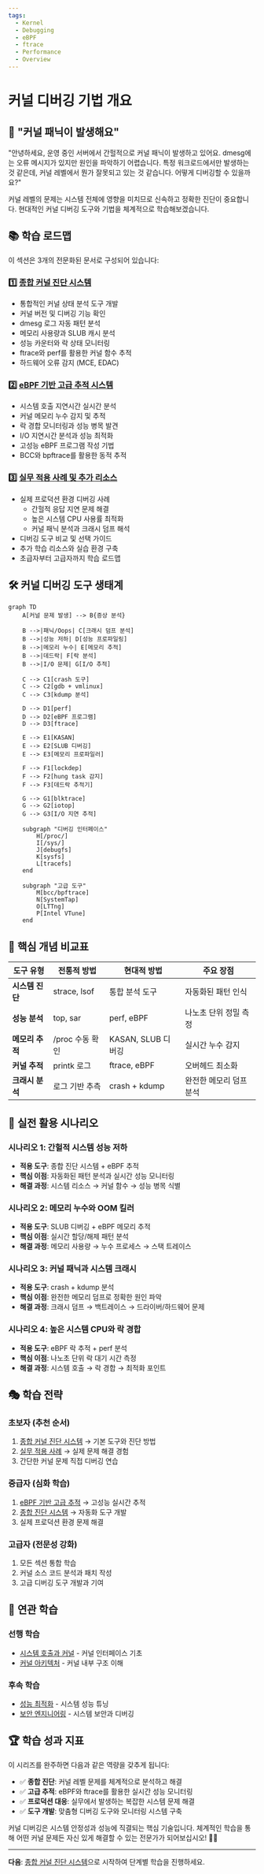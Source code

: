 ```yaml
---
tags:
  - Kernel
  - Debugging
  - eBPF
  - ftrace
  - Performance
  - Overview
---
```


# 커널 디버깅 기법 개요

## 🎯 "커널 패닉이 발생해요"

"안녕하세요, 운영 중인 서버에서 간헐적으로 커널 패닉이 발생하고 있어요. dmesg에는 오류 메시지가 있지만 원인을 파악하기 어렵습니다. 특정 워크로드에서만 발생하는 것 같은데, 커널 레벨에서 뭔가 잘못되고 있는 것 같습니다. 어떻게 디버깅할 수 있을까요?"

커널 레벨의 문제는 시스템 전체에 영향을 미치므로 신속하고 정확한 진단이 중요합니다. 현대적인 커널 디버깅 도구와 기법을 체계적으로 학습해보겠습니다.

## 📚 학습 로드맵

이 섹션은 3개의 전문화된 문서로 구성되어 있습니다:

### 1️⃣ [종합 커널 진단 시스템](06a-comprehensive-diagnostic-system.md)

- 통합적인 커널 상태 분석 도구 개발
- 커널 버전 및 디버깅 기능 확인
- dmesg 로그 자동 패턴 분석
- 메모리 사용량과 SLUB 캐시 분석
- 성능 카운터와 락 상태 모니터링
- ftrace와 perf를 활용한 커널 함수 추적
- 하드웨어 오류 감지 (MCE, EDAC)

### 2️⃣ [eBPF 기반 고급 추적 시스템](06b-ebpf-advanced-tracing.md)

- 시스템 호출 지연시간 실시간 분석
- 커널 메모리 누수 감지 및 추적
- 락 경합 모니터링과 성능 병목 발견
- I/O 지연시간 분석과 성능 최적화
- 고성능 eBPF 프로그램 작성 기법
- BCC와 bpftrace를 활용한 동적 추적

### 3️⃣ [실무 적용 사례 및 추가 리소스](06c-practical-cases-resources.md)

- 실제 프로덕션 환경 디버깅 사례
  - 간헐적 응답 지연 문제 해결
  - 높은 시스템 CPU 사용률 최적화
  - 커널 패닉 분석과 크래시 덤프 해석
- 디버깅 도구 비교 및 선택 가이드
- 추가 학습 리소스와 실습 환경 구축
- 초급자부터 고급자까지 학습 로드맵

## 🛠️ 커널 디버깅 도구 생태계

```mermaid
graph TD
    A[커널 문제 발생] --> B{증상 분석}
    
    B -->|패닉/Oops| C[크래시 덤프 분석]
    B -->|성능 저하| D[성능 프로파일링]
    B -->|메모리 누수| E[메모리 추적]
    B -->|데드락| F[락 분석]
    B -->|I/O 문제| G[I/O 추적]
    
    C --> C1[crash 도구]
    C --> C2[gdb + vmlinux]
    C --> C3[kdump 분석]
    
    D --> D1[perf]
    D --> D2[eBPF 프로그램]
    D --> D3[ftrace]
    
    E --> E1[KASAN]
    E --> E2[SLUB 디버깅]
    E --> E3[메모리 프로파일러]
    
    F --> F1[lockdep]
    F --> F2[hung task 감지]
    F --> F3[데드락 추적기]
    
    G --> G1[blktrace]
    G --> G2[iotop]
    G --> G3[I/O 지연 추적]
    
    subgraph "디버깅 인터페이스"
        H[/proc/]
        I[/sys/]
        J[debugfs]
        K[sysfs]
        L[tracefs]
    end
    
    subgraph "고급 도구"
        M[bcc/bpftrace]
        N[SystemTap]
        O[LTTng]
        P[Intel VTune]
    end
```

## 🎯 핵심 개념 비교표

| 도구 유형 | 전통적 방법 | 현대적 방법 | 주요 장점 |
|-----------|------------|------------|----------|
| **시스템 진단** | strace, lsof | 통합 분석 도구 | 자동화된 패턴 인식 |
| **성능 분석** | top, sar | perf, eBPF | 나노초 단위 정밀 측정 |
| **메모리 추적** | /proc 수동 확인 | KASAN, SLUB 디버깅 | 실시간 누수 감지 |
| **커널 추적** | printk 로그 | ftrace, eBPF | 오버헤드 최소화 |
| **크래시 분석** | 로그 기반 추측 | crash + kdump | 완전한 메모리 덤프 분석 |

## 🚀 실전 활용 시나리오

### 시나리오 1: 간헐적 시스템 성능 저하

- **적용 도구**: 종합 진단 시스템 + eBPF 추적
- **핵심 이점**: 자동화된 패턴 분석과 실시간 성능 모니터링
- **해결 과정**: 시스템 리소스 → 커널 함수 → 성능 병목 식별

### 시나리오 2: 메모리 누수와 OOM 킬러

- **적용 도구**: SLUB 디버깅 + eBPF 메모리 추적
- **핵심 이점**: 실시간 할당/해제 패턴 분석
- **해결 과정**: 메모리 사용량 → 누수 프로세스 → 스택 트레이스

### 시나리오 3: 커널 패닉과 시스템 크래시

- **적용 도구**: crash + kdump 분석
- **핵심 이점**: 완전한 메모리 덤프로 정확한 원인 파악
- **해결 과정**: 크래시 덤프 → 백트레이스 → 드라이버/하드웨어 문제

### 시나리오 4: 높은 시스템 CPU와 락 경합

- **적용 도구**: eBPF 락 추적 + perf 분석
- **핵심 이점**: 나노초 단위 락 대기 시간 측정
- **해결 과정**: 시스템 호출 → 락 경합 → 최적화 포인트

## 🎭 학습 전략

### 초보자 (추천 순서)

1. [종합 커널 진단 시스템](06a-comprehensive-diagnostic-system.md) → 기본 도구와 진단 방법
2. [실무 적용 사례](06c-practical-cases-resources.md) → 실제 문제 해결 경험
3. 간단한 커널 문제 직접 디버깅 연습

### 중급자 (심화 학습)

1. [eBPF 기반 고급 추적](06b-ebpf-advanced-tracing.md) → 고성능 실시간 추적
2. [종합 진단 시스템](06a-comprehensive-diagnostic-system.md) → 자동화 도구 개발
3. 실제 프로덕션 환경 문제 해결

### 고급자 (전문성 강화)

1. 모든 섹션 통합 학습
2. 커널 소스 코드 분석과 패치 작성
3. 고급 디버깅 도구 개발과 기여

## 🔗 연관 학습

### 선행 학습

- [시스템 호출과 커널](01-syscalls.md) - 커널 인터페이스 기초
- [커널 아키텍처](02-kernel-architecture.md) - 커널 내부 구조 이해

### 후속 학습

- [성능 최적화](../chapter-11-performance-optimization/index.md) - 시스템 성능 튜닝
- [보안 엔지니어링](../chapter-15-security-engineering/index.md) - 시스템 보안과 디버깅

## 🏆 학습 성과 지표

이 시리즈를 완주하면 다음과 같은 역량을 갖추게 됩니다:

- ✅ **종합 진단**: 커널 레벨 문제를 체계적으로 분석하고 해결
- ✅ **고급 추적**: eBPF와 ftrace를 활용한 실시간 성능 모니터링
- ✅ **프로덕션 대응**: 실무에서 발생하는 복잡한 시스템 문제 해결
- ✅ **도구 개발**: 맞춤형 디버깅 도구와 모니터링 시스템 구축

커널 디버깅은 시스템 안정성과 성능에 직결되는 핵심 기술입니다. 체계적인 학습을 통해 어떤 커널 문제든 자신 있게 해결할 수 있는 전문가가 되어보십시오! 🎯🔧

---

**다음**: [종합 커널 진단 시스템](06a-comprehensive-diagnostic-system.md)으로 시작하여 단계별 학습을 진행하세요.
